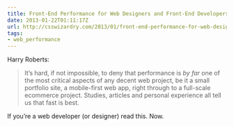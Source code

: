```yaml
---
title: Front-End Performance for Web Designers and Front-End Developers
date: 2013-01-22T01:11:17Z
url: http://csswizardry.com/2013/01/front-end-performance-for-web-designers-and-front-end-developers/
tags:
- web_performance
---
```

Harry Roberts:

> It’s hard, if not impossible, to deny that performance is _by far_ one of the most critical aspects of any decent web project, be it a small portfolio site, a mobile-first web app, right through to a full-scale ecommerce project. Studies, articles and personal experience all tell us that fast is best.

If you’re a web developer (or designer) read this. Now.
